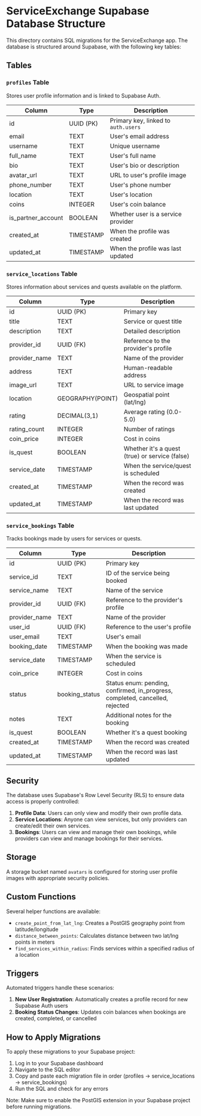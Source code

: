 # ServiceExchange Supabase Database Structure

This directory contains SQL migrations for the ServiceExchange app. The database is structured around Supabase, with the following key tables:

## Tables

### `profiles` Table
Stores user profile information and is linked to Supabase Auth.

| Column | Type | Description |
|--------|------|-------------|
| id | UUID (PK) | Primary key, linked to `auth.users` |
| email | TEXT | User's email address |
| username | TEXT | Unique username |
| full_name | TEXT | User's full name |
| bio | TEXT | User's bio or description |
| avatar_url | TEXT | URL to user's profile image |
| phone_number | TEXT | User's phone number |
| location | TEXT | User's location |
| coins | INTEGER | User's coin balance |
| is_partner_account | BOOLEAN | Whether user is a service provider |
| created_at | TIMESTAMP | When the profile was created |
| updated_at | TIMESTAMP | When the profile was last updated |

### `service_locations` Table
Stores information about services and quests available on the platform.

| Column | Type | Description |
|--------|------|-------------|
| id | UUID (PK) | Primary key |
| title | TEXT | Service or quest title |
| description | TEXT | Detailed description |
| provider_id | UUID (FK) | Reference to the provider's profile |
| provider_name | TEXT | Name of the provider |
| address | TEXT | Human-readable address |
| image_url | TEXT | URL to service image |
| location | GEOGRAPHY(POINT) | Geospatial point (lat/lng) |
| rating | DECIMAL(3,1) | Average rating (0.0-5.0) |
| rating_count | INTEGER | Number of ratings |
| coin_price | INTEGER | Cost in coins |
| is_quest | BOOLEAN | Whether it's a quest (true) or service (false) |
| service_date | TIMESTAMP | When the service/quest is scheduled |
| created_at | TIMESTAMP | When the record was created |
| updated_at | TIMESTAMP | When the record was last updated |

### `service_bookings` Table
Tracks bookings made by users for services or quests.

| Column | Type | Description |
|--------|------|-------------|
| id | UUID (PK) | Primary key |
| service_id | TEXT | ID of the service being booked |
| service_name | TEXT | Name of the service |
| provider_id | UUID (FK) | Reference to the provider's profile |
| provider_name | TEXT | Name of the provider |
| user_id | UUID (FK) | Reference to the user's profile |
| user_email | TEXT | User's email |
| booking_date | TIMESTAMP | When the booking was made |
| service_date | TIMESTAMP | When the service is scheduled |
| coin_price | INTEGER | Cost in coins |
| status | booking_status | Status enum: pending, confirmed, in_progress, completed, cancelled, rejected |
| notes | TEXT | Additional notes for the booking |
| is_quest | BOOLEAN | Whether it's a quest booking |
| created_at | TIMESTAMP | When the record was created |
| updated_at | TIMESTAMP | When the record was last updated |

## Security

The database uses Supabase's Row Level Security (RLS) to ensure data access is properly controlled:

1. **Profile Data**: Users can only view and modify their own profile data.
2. **Service Locations**: Anyone can view services, but only providers can create/edit their own services.
3. **Bookings**: Users can view and manage their own bookings, while providers can view and manage bookings for their services.

## Storage

A storage bucket named `avatars` is configured for storing user profile images with appropriate security policies.

## Custom Functions

Several helper functions are available:

- `create_point_from_lat_lng`: Creates a PostGIS geography point from latitude/longitude
- `distance_between_points`: Calculates distance between two lat/lng points in meters
- `find_services_within_radius`: Finds services within a specified radius of a location

## Triggers

Automated triggers handle these scenarios:

1. **New User Registration**: Automatically creates a profile record for new Supabase Auth users
2. **Booking Status Changes**: Updates coin balances when bookings are created, completed, or cancelled

## How to Apply Migrations

To apply these migrations to your Supabase project:

1. Log in to your Supabase dashboard
2. Navigate to the SQL editor
3. Copy and paste each migration file in order (profiles → service_locations → service_bookings)
4. Run the SQL and check for any errors

Note: Make sure to enable the PostGIS extension in your Supabase project before running migrations. 